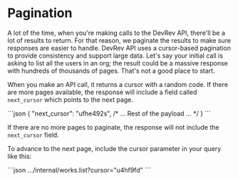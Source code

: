 # Pagination

A lot of the time, when you're making calls to the DevRev API, there'll be a lot of results to return. For that reason, we paginate the results to make sure responses are easier to handle.
DevRev API uses a cursor-based pagination to provide consistency and support large data.
Let's say your initial call is asking to list all the users in an org; the result could be a massive response with hundreds of thousands of pages. That's not a good place to start.

When you make an API call, it returns a cursor with a random code. If there are more pages available, the response will include a field called `next_cursor` which points to the next page.

<CodeBlock title="Response">
  ```json
  {
    "next_cursor": "ufhe492s",
    /* ... Rest of the payload ... */
  }
  ```
</CodeBlock>

If there are no more pages to paginate, the response will not include the `next_cursor` field.

To advance to the next page, include the cursor parameter in your query like this:

<CodeBlock title="Query">
  ```json
  .../internal/works.list?cursor="u4hf9fd"
  ```
</CodeBlock>